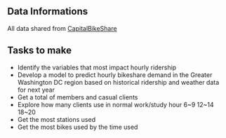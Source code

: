 ## Data Informations
All data shared from 
[CapitalBikeShare](https://www.capitalbikeshare.com/system-data)

## Tasks to make
- Identify the variables that most impact hourly ridership
- Develop a model to predict hourly bikeshare demand in the Greater Washington DC region based on historical ridership and weather data for next year
- Get a total of members and casual clients
- Explore how many clients use in normal work/study hour 6~9 12~14 18~20
- Get the most stations used
- Get the most bikes used by the time used